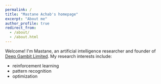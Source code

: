 ```yaml
---
permalink: /
title: "Mastane Achab's homepage"
excerpt: "About me"
author_profile: true
redirect_from:
  - /about/
  - /about.html
---
```


Welcome! I'm Mastane, an artificial intelligence researcher and founder of <a href='https://www.deepgambit.com/'>Deep Gambit Limited</a>.
My research interests include:
<!-- * ranking data -->
* reinforcement learning <!-- (distributional) reinforcement learning -->
* pattern recognition  <!-- the checkered regression model -->
* optimization


<!-- <img src="https://mastane.github.io/images/rotating_plot_00_xor.gif" width="100%" height="100%"> -->
